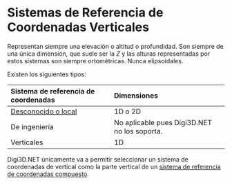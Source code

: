 # Sistemas de Referencia de Coordenadas Verticales

Representan siempre una elevación o altitud o profundidad. Son siempre de una única dimensión, que suele ser la _Z_ y las alturas representadas por estos sistemas son siempre ortométricas. Nunca elipsoidales.

Existen los siguientes tipos:

| Sistema de referencia de coordenadas | Dimensiones |
| :--- | :--- |
| [Desconocido o local](https://github.com/digi21/docs/tree/7fc627c885c16fb88afc7cc05a6df2a2f4a54563/digi3d-net/sistemas-referencia-coordenadas/introduccion-sistemas-referencia-coordenadas/tipos-sistemas-referencia-coordenadas/sistemas-referencia-coordenadas-verticales/SistemaDeReferenciaDeCoordenadasDesconocido.html) | 1D o 2D |
| De ingeniería | No aplicable pues Digi3D.NET no los soporta. |
| Verticales | 1D |

Digi3D.NET únicamente va a permitir seleccionar un sistema de coordenadas de vertical como la parte vertical de un [sistema de referencia de coordenadas compuesto](https://github.com/digi21/docs/tree/7fc627c885c16fb88afc7cc05a6df2a2f4a54563/digi3d-net/sistemas-referencia-coordenadas/introduccion-sistemas-referencia-coordenadas/tipos-sistemas-referencia-coordenadas/sistemas-referencia-coordenadas-verticales/SistemasDeReferenciaDeCoordenadasCompuestos.html).

